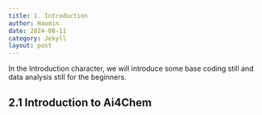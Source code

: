 ```yaml
---
title: 1. Introduction
author: Haomin
date: 2024-08-11
category: Jekyll
layout: post
---
```


In the Introduction character, we will introduce some base coding still and data analysis still for the beginners.

## 2.1 Introduction to Ai4Chem
